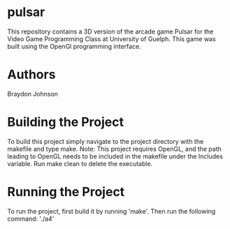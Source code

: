 # pulsar
This repository contains a 3D version of the arcade game Pulsar for the Video Game Programming Class at University of Guelph. This game was built using the OpenGl programming interface.

# Authors
Braydon Johnson

# Building the Project
To build this project simply navigate to the project directory with the makefile and type make.
Note: This project requires OpenGL, and the path leading to OpenGL needs to be included in the makefile under the Includes variable.
Run make clean to delete the executable.

# Running the Project
To run the project, first build it by running 'make'. Then run the following command:
'./a4'

